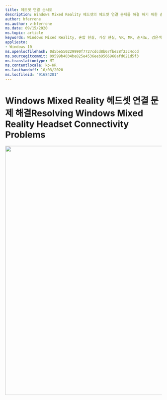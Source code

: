 ```yaml
---
title: 헤드셋 연결 순서도
description: Windows Mixed Reality 헤드셋의 헤드셋 연결 문제를 해결 하기 위한 순서도입니다.
author: hferrone
ms.author: v-hferrone
ms.date: 09/15/2020
ms.topic: article
keywords: Windows Mixed Reality, 혼합 현실, 가상 현실, VR, MR, 순서도, 검은색 화면, 디스플레이, 연결
appliesto:
- Windows 10
ms.openlocfilehash: 0d5be550229990f7727cdcd8b67fbe28f23c4ccd
ms.sourcegitcommit: 09599b4034be825e4536eeb9566968afd021d5f3
ms.translationtype: MT
ms.contentlocale: ko-KR
ms.lasthandoff: 10/03/2020
ms.locfileid: "91684281"
---
```

# <a name="resolving-windows-mixed-reality-headset-connectivity-problems"></a><span data-ttu-id="c0d47-104">Windows Mixed Reality 헤드셋 연결 문제 해결</span><span class="sxs-lookup"><span data-stu-id="c0d47-104">Resolving Windows Mixed Reality Headset Connectivity Problems</span></span>

<img src="images/Flowchart_HMDConnectiivityV2.png" width="800">

